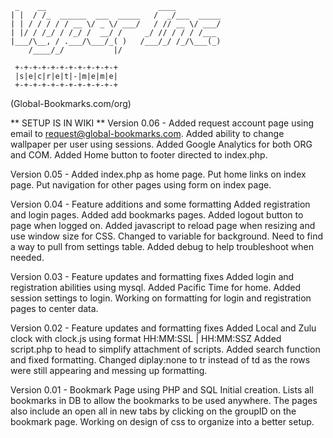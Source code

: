      _    __                         ____          
    | |  / /_  ______  ___  _____   /  _/___  _____
    | | / / / / / __ \/ _ \/ ___/   / // __ \/ ___/
    | |/ / /_/ / /_/ /  __/ /     _/ // / / / /___ 
    |___/\__, / .___/\___/_( )   /___/_/ /_/\___(_)
        /____/_/           |/                      

     +-+-+-+-+-+-+-+-+-+-+-+
     |s|e|c|r|e|t|-|m|e|m|e|
     +-+-+-+-+-+-+-+-+-+-+-+

(Global-Bookmarks.com/org)

** SETUP IS IN WIKI **
Version 0.06 -
Added request account page using email to request@global-bookmarks.com.
Added ability to change wallpaper per user using sessions.
Added Google Analytics for both ORG and COM.
Added Home button to footer directed to index.php.

Version 0.05 - 
Added index.php as home page.
Put home links on index page.
Put navigation for other pages using form on index page.

Version 0.04 - Feature additions and some formatting
Added registration and login pages.
Added add bookmarks pages.
Added logout button to page when logged on.
Added javascript to reload page when resizing and use window size for CSS.
Changed to variable for background. Need to find a way to pull from settings table.
Added debug to help troubleshoot when needed.

Version 0.03 - Feature updates and formatting fixes
Added login and registration abilities using mysql.
Added Pacific Time for home.
Added session settings to login.
Working on formatting for login and registration pages to center data.

Version 0.02 - Feature updates and formatting fixes
Added Local and Zulu clock with clock.js using format HH:MM:SSL | HH:MM:SSZ
Added script.php to head to simplify attachment of scripts.
Added search function and fixed formatting.
Changed diplay:none to tr instead of td as the rows were still appearing and messing up formatting.


Version 0.01 - Bookmark Page using PHP and SQL
Initial creation. Lists all bookmarks in DB to allow the bookmarks to be used anywhere. The pages also include an open all in new tabs by clicking on the groupID on the bookmark page. Working on design of css to organize into a better setup.
